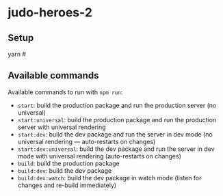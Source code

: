 # judo-heroes-2


## Setup
yarn #

## Available commands

Available commands to run with `npm run`:

 - `start`: build the production package and run the production server (no universal)
 - `start:universal`: build the production package and run the production server with universal rendering
 - `start:dev`: build the dev package and run the server in dev mode (no universal rendering — auto-restarts on changes)
 - `start:dev:universal`: build the dev package and run the server in dev mode with universal rendering (auto-restarts on changes)
 - `build`: build the production package
 - `build:dev`: build the dev package
 - `build:dev:watch`: build the dev package in watch mode (listen for changes and re-build immediately)
